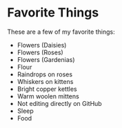 # Favorite Things

These are a few of my favorite things:

- Flowers (Daisies)
- Flowers (Roses)
- Flowers (Gardenias)
- Flour
- Raindrops on roses
- Whiskers on kittens
- Bright copper kettles
- Warm woolen mittens
- Not editing directly on GitHub
- Sleep
- Food

